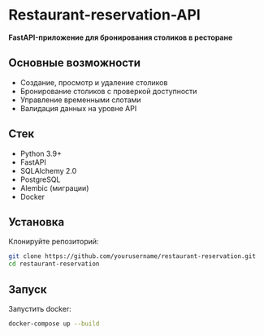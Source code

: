 # Restaurant-reservation-API

**FastAPI-приложение для бронирования столиков в ресторане**

## Основные возможности

- Создание, просмотр и удаление столиков
- Бронирование столиков с проверкой доступности
- Управление временными слотами
- Валидация данных на уровне API

## Стек

- Python 3.9+
- FastAPI
- SQLAlchemy 2.0
- PostgreSQL
- Alembic (миграции)
- Docker

## Установка

Клонируйте репозиторий:
```bash
git clone https://github.com/yourusername/restaurant-reservation.git
cd restaurant-reservation
```
## Запуск

Запустить docker:
```bash
docker-compose up --build
```
